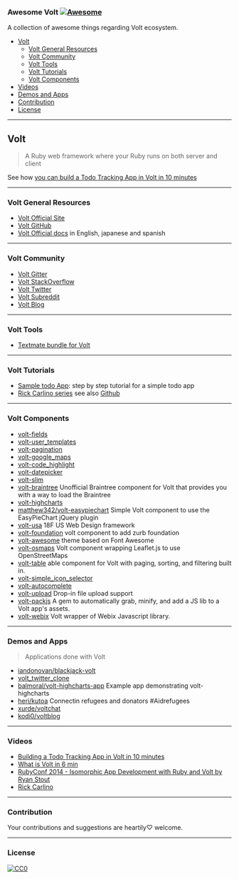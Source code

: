 ### **Awesome Volt** [![Awesome](https://cdn.rawgit.com/sindresorhus/awesome/d7305f38d29fed78fa85652e3a63e154dd8e8829/media/badge.svg)](https://github.com/sindresorhus/awesome)


A collection of awesome things regarding Volt ecosystem.

- [Volt](#Volt)
  - [Volt General Resources](#Volt-general-resources)
  - [Volt Community](#Volt-community)
  - [Volt Tools](#Volt-Tools)
  - [Volt Tutorials](#Volt-Tutorials)
  - [Volt Components](#Volt-Components)
- [Videos](#videos)
- [Demos and Apps](#demos-and-apps)
- [Contribution](#Contribution)
- [License](#License)

---
## Volt
> A Ruby web framework where your Ruby runs on both server and client

See how [you can build a Todo Tracking App in Volt in 10 minutes](https://www.youtube.com/watch?v=KbFtIt7-ge8)

---
### Volt General Resources
* [Volt Official Site](http://voltframework.com/docs)
* [Volt GitHub](https://github.com/voltrb/volt)
* [Volt Official docs](https://github.com/voltrb/volt) in English, japanese and spanish

---
### Volt Community
* [Volt Gitter](https://gitter.im/voltrb/volt)
* [Volt StackOverflow](http://stackoverflow.com/questions/tagged/voltrb)
* [Volt Twitter](https://twitter.com/voltframework)
* [Volt Subreddit](https://www.reddit.com/r/voltframework)
* [Volt Blog](http://voltframework.com/blog)

---
### Volt Tools
* [Textmate bundle for Volt](https://github.com/jonah-potter/volt.tmbundle)

---
### Volt Tutorials
* [Sample todo App](http://docs.voltframework.com/en/tutorial/a_sample_todo_app.html): step by step tutorial for a simple todo app
* [Rick Carlino series](http://datamelon.io/blog/) see also [Github](https://github.com/DataMelon)

---
### Volt Components
* [volt-fields](https://github.com/voltrb/volt-fields)
* [volt-user_templates](https://github.com/voltrb/volt-user_templates)
* [volt-pagination](https://github.com/voltrb/volt-pagination)
* [volt-google_maps](https://github.com/voltrb/volt-google_maps)
* [volt-code_highlight](https://github.com/voltrb/volt-code_highlight)
* [volt-datepicker](https://github.com/voltrb/volt-datepicker)
* [volt-slim](https://github.com/ASnow/volt-slim)
* [volt-braintree](https://github.com/cbetta/volt-braintree) Unofficial Braintree component for Volt that provides you with a way to load the Braintree
* [volt-highcharts](https://github.com/balmoral/volt-highcharts)
* [matthew342/volt-easypiechart](https://github.com/matthew342/volt-easypiechart) Simple Volt component to use the EasyPieChart jQuery plugin
* [volt-usa](https://github.com/heri/volt-usa) 18F US Web Design framework
* [volt-foundation](https://github.com/voltrb/volt-foundation) volt component to add zurb foundation
* [volt-awesome](https://github.com/heri/volt-awesome) theme based on Font Awesome
* [volt-osmaps](https://github.com/heri/volt-osmaps) Volt component wrapping Leaflet.js to use OpenStreetMaps
* [volt-table](https://github.com/matthew342/volt-table) able component for Volt with paging, sorting, and filtering built in.
* [volt-simple_icon_selector](https://github.com/neurodynamic/volt-simple_icon_selector)
* [volt-autocomplete](https://github.com/miguelalarcos/volt-autocomplete)
* [volt-upload](https://github.com/andrew-carroll/volt-upload) Drop-in file upload support
* [volt-packjs](https://github.com/ybur-yug/volt-packjs) A gem to automatically grab, minify, and add a JS lib to a Volt app's assets.
* [volt-webix](https://github.com/balmoral/volt-webix) Volt wrapper of Webix Javascript library.

---
### Demos and Apps
> Applications done with Volt

* [iandonovan/blackjack-volt](https://github.com/iandonovan/blackjack-volt)
* [volt_twitter_clone](https://github.com/fry1026/volt_twitter_clone)
* [balmoral/volt-highcharts-app](https://github.com/balmoral/volt-highcharts-app) Example app demonstrating volt-highcharts
* [heri/kutoa](https://github.com/heri/kutoa) Connectin refugees and donators #Aidrefugees
* [xurde/voltchat](https://github.com/xurde/voltchat)
* [kodi0/voltblog](https://github.com/kodi0/voltblog)


---
### Videos

* [Building a Todo Tracking App in Volt in 10 minutes](https://www.youtube.com/watch?v=KbFtIt7-ge8)
* [What is Volt in 6 min](https://www.youtube.com/watch?v=P27EPQ4ne7o)
* [RubyConf 2014 - Isomorphic App Development with Ruby and Volt by Ryan Stout](https://www.youtube.com/watch?v=7i6AL7Walc4)
* [Rick Carlino](https://www.youtube.com/channel/UCBI0CaBxYGClAahLyFywg2A)

---
### Contribution
Your contributions and suggestions are heartily♡ welcome.


---
### License
[![CC0](http://i.creativecommons.org/p/zero/1.0/88x31.png)](http://creativecommons.org/publicdomain/zero/1.0/)

